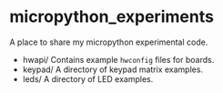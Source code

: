 # micropython_experiments

A place to share my micropython experimental code.

* hwapi/    Contains example `hwconfig` files for boards.
* keypad/   A directory of keypad matrix examples.
* leds/     A directory of LED examples.

